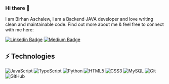 ### Hi there 👋

I am Birhan Aschalew, I am a Backend JAVA developer and love writing clean and maintainable code. Find out more about me & feel free to connect with me here:

[![Linkedin Badge](https://img.shields.io/badge/-birhan?style=flat-square&logo=Linkedin&logoColor=white&link=https://www.linkedin.com/in/birhan-aschalew-9a33a2232/)](https://www.linkedin.com/in/birhan-aschalew-9a33a2232/)
[![Medium Badge](https://img.shields.io/badge/Birhan-12100E?style=flat-square&logo=medium&logoColor=white&link=https://medium.com/@queenbirsh1719)](https://medium.com/@queenbirsh1719)




## ⚡ Technologies

![JavaScript](https://img.shields.io/badge/-JavaScript-black?style=flat-square&logo=javascript)
![TypeScript](https://img.shields.io/badge/-TypeScript-007ACC?style=flat-square&logo=typescript)
![Python](https://img.shields.io/badge/-Python-black?style=flat-square&logo=Python)
![HTML5](https://img.shields.io/badge/-HTML5-E34F26?style=flat-square&logo=html5&logoColor=white)
![CSS3](https://img.shields.io/badge/-CSS3-1572B6?style=flat-square&logo=css3)
![MySQL](https://img.shields.io/badge/-MySQL-black?style=flat-square&logo=mysql)
![Git](https://img.shields.io/badge/-Git-black?style=flat-square&logo=git)
![GitHub](https://img.shields.io/badge/-GitHub-181717?style=flat-square&logo=github)
